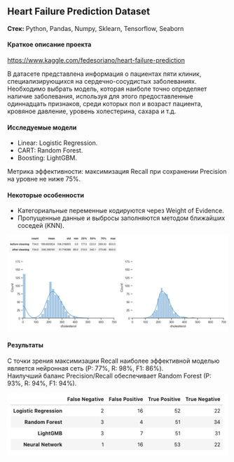 ## Heart Failure Prediction Dataset

**Стек:** Python, Pandas, Numpy, Sklearn, Tensorflow, Seaborn

#### Краткое описание проекта

https://www.kaggle.com/fedesoriano/heart-failure-prediction

В датасете представлена информация о пациентах пяти клиник, специализирующихся на сердечно-сосудистых заболеваниях. Необходимо выбрать модель, которая наиболе точно определяет наличие заболевания, используя для этого предоставленные одиннадцать признаков, среди которых пол и возраст пациента, кровяное давление, уровень холестерина, сахара и т.д. 

#### Исследуемые модели

- Linear: Logistic Regression.
- CART: Random Forest.
- Boosting: LightGBM.

Метрика эффективности: максимизация Recall при сохранении Precision на уровне не ниже 75%.

#### Некоторые особенности

- Категориальные переменные кодируются через Weight of Evidence. <br>
- Пропущенные данные и выбросы заполняются методом ближайших соседей (KNN).

<img src='img/1.png'> 

#### Результаты

С точки зрения максимизации Recall наиболее эффективной моделью является нейронная сеть (P: 77%, R: 98%, F1: 86%). <br>
Наилучший баланс Precision/Recall обеспечивает Random Forest (P: 93%, R: 94%, F1: 94%).

<img src='img/2.png'>